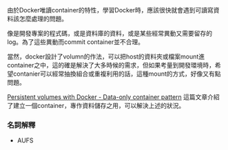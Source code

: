 由於Docker唯讀container的特性，學習Docker時，應該很快就會遇到可讀寫資料該怎麼處理的問題。

像是開發專案的程式碼，或是資料庫的資料，或是某些經常異動又需要留存的log。為了這些異動而commit container並不合理。

當然，docker設計了volumn的作法，可以把host的資料夾或檔案mount進container之中，這的確是解決了大多時候的需求，但如果考量到開發環境時，希望contanier可以經常抽換組合或重複利用的話，這種mount的方式，好像又有點問題。

[Persistent volumes with Docker - Data-only container pattern](http://www.tech-d.net/2013/12/16/persistent-volumes-with-docker-container-as-volume-pattern/) 這篇文章介紹了建立一個container，專作資料儲存之用，可以解決上述的狀況。


### 名詞解釋
- AUFS

